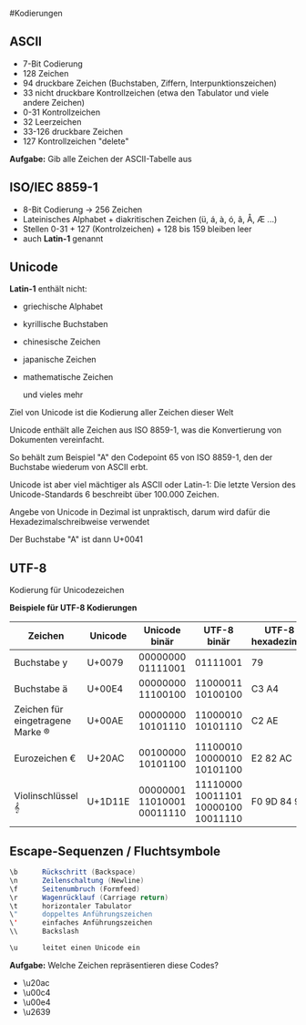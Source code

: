 #Kodierungen

## ASCII
* 7-Bit Codierung
* 128 Zeichen
* 94 druckbare Zeichen (Buchstaben, Ziffern, Interpunktionszeichen)
* 33 nicht druckbare Kontrollzeichen (etwa den Tabulator und viele andere Zeichen)
* 0-31 Kontrollzeichen
* 32 Leerzeichen
* 33-126 druckbare Zeichen
* 127 Kontrollzeichen "delete"

**Aufgabe:** Gib alle Zeichen der ASCII-Tabelle aus

## ISO/IEC 8859-1 

* 8-Bit Codierung -> 256 Zeichen
* Lateinisches Alphabet + diakritischen Zeichen (ü, á, à, ó, â, Å, Æ ...) 
* Stellen 0-31 + 127 (Kontrolzeichen) + 128 bis 159 bleiben leer
* auch **Latin-1** genannt

## Unicode
**Latin-1** enthält nicht:
* griechische Alphabet
* kyrillische Buchstaben
* chinesische Zeichen 
* japanische Zeichen
* mathematische Zeichen 
 
 
  und vieles mehr
 
 Ziel von Unicode ist die Kodierung aller Zeichen dieser Welt
 
 Unicode enthält alle Zeichen aus ISO 8859-1, was die Konvertierung von Dokumenten vereinfacht. 
 
 So behält zum Beispiel "A" den Codepoint 65 von ISO 8859-1, den der Buchstabe wiederum von ASCII erbt. 
 
 Unicode ist aber viel mächtiger als ASCII oder Latin-1: Die letzte Version des Unicode-Standards 6 beschreibt über 100.000 Zeichen.

 Angebe von Unicode in Dezimal ist unpraktisch, darum wird dafür die Hexadezimalschreibweise verwendet

Der Buchstabe "A" ist dann U+0041

## UTF-8
Kodierung für Unicodezeichen


**Beispiele für UTF-8 Kodierungen**



Zeichen | Unicode | Unicode binär | UTF-8 binär | UTF-8 hexadezimal
---|---|---|---|---
Buchstabe y | U+0079 | 00000000 01111001 | 01111001 | 79
Buchstabe ä | U+00E4 | 00000000 11100100 | 11000011 10100100 | C3 A4
Zeichen für eingetragene Marke ® | U+00AE | 00000000 10101110 | 11000010 10101110 | C2 AE
Eurozeichen € | U+20AC | 00100000 10101100 | 11100010 10000010 10101100 | E2 82 AC
Violinschlüssel 𝄞 | U+1D11E | 00000001 11010001 00011110 | 11110000 10011101 10000100 10011110 | F0 9D 84 9E


## Escape-Sequenzen / Fluchtsymbole

````java
\b      Rückschritt (Backspace)
\n      Zeilenschaltung (Newline)
\f      Seitenumbruch (Formfeed)
\r      Wagenrücklauf (Carriage return)
\t      horizontaler Tabulator
\"      doppeltes Anführungszeichen
\'      einfaches Anführungszeichen
\\      Backslash

\u      leitet einen Unicode ein                      
```` 

**Aufgabe:**  Welche Zeichen repräsentieren diese Codes?
* \u20ac 
* \u00c4
* \u00e4
* \u2639 


 